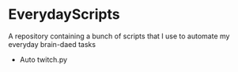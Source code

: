 # EverydayScripts
A repository containing a bunch of scripts that I use to automate my everyday brain-daed tasks


* Auto twitch.py


